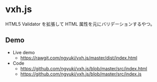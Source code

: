 # vxh.js

HTML5 Validator を拡張して HTML 属性を元にバリデーションするやつ。

## Demo

- Live demo
    - https://rawgit.com/ngyuki/vxh.js/master/dist/index.html
- Code
    - https://github.com/ngyuki/vxh.js/blob/master/src/index.html
    - https://github.com/ngyuki/vxh.js/blob/master/src/index.js
